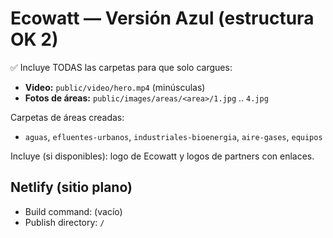 # Ecowatt — Versión Azul (estructura OK 2)

✅ Incluye TODAS las carpetas para que solo cargues:
- **Video:** `public/video/hero.mp4`  (minúsculas)
- **Fotos de áreas:** `public/images/areas/<area>/1.jpg` .. `4.jpg`

Carpetas de áreas creadas:
- `aguas`, `efluentes-urbanos`, `industriales-bioenergia`, `aire-gases`, `equipos`

Incluye (si disponibles): logo de Ecowatt y logos de partners con enlaces.

## Netlify (sitio plano)
- Build command: (vacío)
- Publish directory: `/`